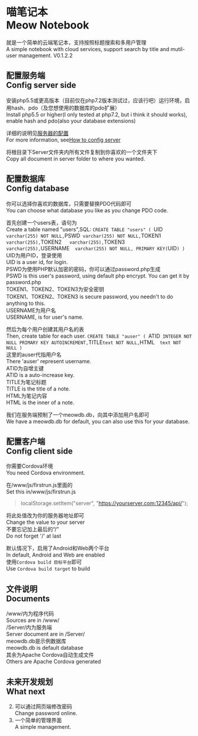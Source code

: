 # 喵笔记本<br>Meow Notebook

就是一个简单的云端笔记本，支持按照标题搜索和多用户管理<br>
A simple notebook with cloud services, support search by title and mutil-user management.
V0.1.2.2

## 配置服务端<br>Config server side

安装php5.5或更高版本（目前仅在php7.2版本测试过，应该行吧）运行环境，启用hash、pdo（及您想使用的数据库的pdo扩展）<br>
Install php5.5 or higher(I only tested at php7.2, but i think it should works), enable hash and pdo(also your database extensions)

详细的说明见[服务器的配置](./README_SERVER.md)<br>
For more information, see[How to config server](./README_SERVER.md)

将根目录下Server文件夹内所有文件复制到你喜欢的一个文件夹下<br>
Copy all document in server folder to where you wanted.

## 配置数据库<br>Config database

你可以选择你喜欢的数据库，只需要替换PDO代码即可<br>
You can choose what database you like as you change PDO code.

首先创建一个users表，语句为<br>
Create a table named "users",SQL:
`CREATE TABLE "users" (
	`UID`	varchar(255) NOT NULL,
	`PSWD`	varchar(255) NOT NULL,
	`TOKEN1`	varchar(255),
	`TOKEN2`	varchar(255),
	`TOKEN3`	varchar(255),
	`USERNAME`	varchar(255) NOT NULL,
	PRIMARY KEY(`UID`)
)`<br>
UID为用户ID，登录使用<br>
UID is a user id, for login.<br>
PSWD为使用PHP默认加密的密码，你可以通过password.php生成<br>
PSWD is this user's password, using default php encrypt. You can get it by password.php<br>
TOKEN1、TOKEN2、TOKEN3为安全密钥<br>
TOKEN1、TOKEN2、TOKEN3 is secure password, you needn't to do anything to this.<br>
USERNAME为用户名<br>
USERNAME, is for user's name.<br>

然后为每个用户创建其用户名的表<br>
Then, create table for each user.
`CREATE TABLE "auser" (
	`ATID`	INTEGER NOT NULL PRIMARY KEY AUTOINCREMENT,
	`TITLE`	text NOT NULL,
	`HTML`	text NOT NULL
)`<br>
这里的auser代指用户名<br>
There 'auser' represent username.<br>
ATID为自增主键<br>
ATID is a auto-increase key.<br>
TITLE为笔记标题<br>
TITLE is the title of a note.<br>
HTML为笔记内容<br>
HTML is the inner of a note.<br>

我们在服务端预制了一个meowdb.db，向其中添加用户名即可<br>
We have a meowdb.db for default, you can also use this for your database.

## 配置客户端<br>Config client side

你需要Cordova环境<br>
You need Cordova environment.

在/www/js/firstrun.js里面的<br>
Set this in/www/js/firstrun.js
>localStorage.setItem("server", "https://yourserver.com:12345/api/");

将此处值改为你的服务器地址即可<br>
Change the value to your server<br>
不要忘记加上最后的“/”<br>
Do not forget '/' at last


默认情况下，启用了Android和Web两个平台<br>
In default, Android and Web are enabled<br>
使用`Cordova build 目标平台`即可<br>
Use `Cordova build target` to build

## 文件说明<br>Documents
/www/内为程序代码<br>
Sources are in /www/<br>
/Server/内为服务端<br>
Server document are in /Server/<br>
meowdb.db是示例数据库<br>
meowdb.db is default database<br>
其余为Apache Cordova自动生成文件<br>
Others are Apache Cordova generated

## 未来开发规划<br>What next
2. 可以通过网页端修改密码<br>
    Change password online.
3. 一个简单的管理界面<br>
    A simple management.